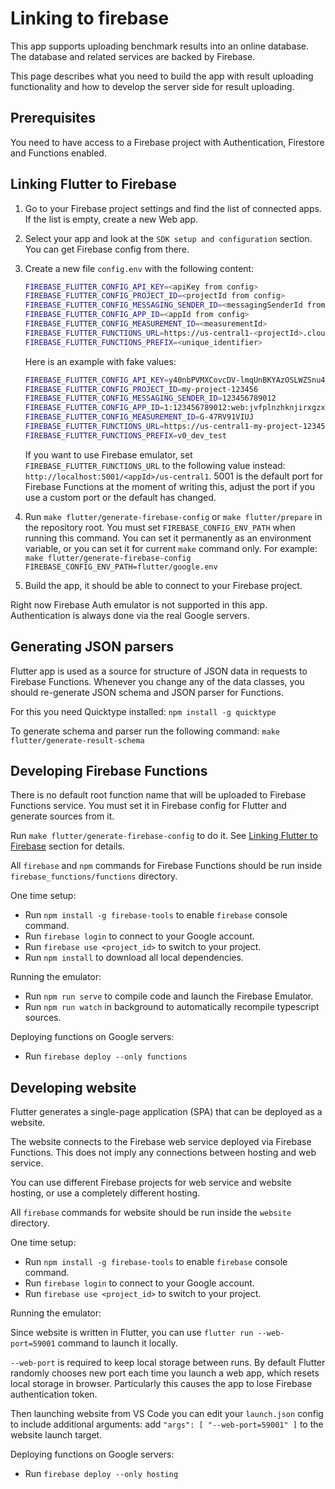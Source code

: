 # Linking to firebase

This app supports uploading benchmark results into an online database. The database and related services are backed by Firebase.

This page describes what you need to build the app with result uploading functionality and how to develop the server side for result uploading.

## Prerequisites

You need to have access to a Firebase project with Authentication, Firestore and Functions enabled.

## Linking Flutter to Firebase

1. Go to your Firebase project settings and find the list of connected apps. If the list is empty, create a new Web app.
2. Select your app and look at the `SDK setup and configuration` section. You can get Firebase config from there.
3. Create a new file `config.env` with the following content:

    ```bash
    FIREBASE_FLUTTER_CONFIG_API_KEY=<apiKey from config>
    FIREBASE_FLUTTER_CONFIG_PROJECT_ID=<projectId from config>
    FIREBASE_FLUTTER_CONFIG_MESSAGING_SENDER_ID=<messagingSenderId from config>
    FIREBASE_FLUTTER_CONFIG_APP_ID=<appId from config>
    FIREBASE_FLUTTER_CONFIG_MEASUREMENT_ID=<measurementId>
    FIREBASE_FLUTTER_FUNCTIONS_URL=https://us-central1-<projectId>.cloudfunctions.net
    FIREBASE_FLUTTER_FUNCTIONS_PREFIX=<unique_identifier>
    ```

    Here is an example with fake values:

    ```bash
    FIREBASE_FLUTTER_CONFIG_API_KEY=y40nbPVMXCovcDV-lmqUnBKYAzOSLWZSnu4rPby
    FIREBASE_FLUTTER_CONFIG_PROJECT_ID=my-project-123456
    FIREBASE_FLUTTER_CONFIG_MESSAGING_SENDER_ID=123456789012
    FIREBASE_FLUTTER_CONFIG_APP_ID=1:123456789012:web:jvfplnzhknjirxgzxoxvqu
    FIREBASE_FLUTTER_CONFIG_MEASUREMENT_ID=G-47RV91VIUJ
    FIREBASE_FLUTTER_FUNCTIONS_URL=https://us-central1-my-project-123456.cloudfunctions.net
    FIREBASE_FLUTTER_FUNCTIONS_PREFIX=v0_dev_test
    ```

    If you want to use Firebase emulator, set `FIREBASE_FLUTTER_FUNCTIONS_URL` to the following value instead:
    `http://localhost:5001/<appId>/us-central1`.
    5001 is the default port for Firebase Functions at the moment of writing this, adjust the port if you use a custom port or the default has changed.

4. Run `make flutter/generate-firebase-config` or `make flutter/prepare` in the repository root.
    You must set `FIREBASE_CONFIG_ENV_PATH` when running this command.
    You can set it permanently as an environment variable, or you can set it for current `make` command only.
    For example: `make flutter/generate-firebase-config FIREBASE_CONFIG_ENV_PATH=flutter/google.env`

5. Build the app, it should be able to connect to your Firebase project.

Right now Firebase Auth emulator is not supported in this app. Authentication is always done via the real Google servers.

## Generating JSON parsers

Flutter app is used as a source for structure of JSON data in requests to Firebase Functions.
Whenever you change any of the data classes, you should re-generate JSON schema and JSON parser for Functions.

For this you need Quicktype installed: `npm install -g quicktype`

To generate schema and parser run the following command: `make flutter/generate-result-schema`

## Developing Firebase Functions

There is no default root function name that will be uploaded to Firebase Functions service.
You must set it in Firebase config for Flutter and generate sources from it.

Run `make flutter/generate-firebase-config` to do it. See [Linking Flutter to Firebase](#Linking-Flutter-to-Firebase) section for details.

All `firebase` and `npm` commands for Firebase Functions should be run inside `firebase_functions/functions` directory.

One time setup:

* Run `npm install -g firebase-tools` to enable `firebase` console command.
* Run `firebase login` to connect to your Google account.
* Run `firebase use <project_id>` to switch to your project.
* Run `npm install` to download all local dependencies.

Running the emulator:

* Run `npm run serve` to compile code and launch the Firebase Emulator.
* Run `npm run watch` in background to automatically recompile typescript sources.

Deploying functions on Google servers:

* Run `firebase deploy --only functions`

## Developing website

Flutter generates a single-page application (SPA) that can be deployed as a website.

The website connects to the Firebase web service deployed via Firebase Functions.
This does not imply any connections between hosting and web service.

You can use different Firebase projects for web service and website hosting, or use a completely different hosting.

All `firebase` commands for website should be run inside the `website` directory.

One time setup:

* Run `npm install -g firebase-tools` to enable `firebase` console command.
* Run `firebase login` to connect to your Google account.
* Run `firebase use <project_id>` to switch to your project.

Running the emulator:

Since website is written in Flutter, you can use `flutter run --web-port=59001` command to launch it locally.

`--web-port` is required to keep local storage between runs.
By default Flutter randomly chooses new port each time you launch a web app, which resets local storage in browser.
Particularly this causes the app to lose Firebase authentication token.

Then launching website from VS Code you can edit your `launch.json` config to include additional arguments: add `"args": [ "--web-port=59001" ]` to the website launch target.

Deploying functions on Google servers:

* Run `firebase deploy --only hosting`
